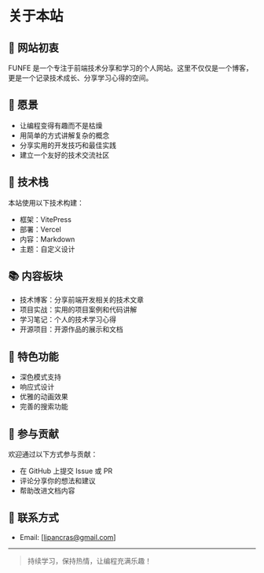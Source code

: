 # 关于本站

## 🎯 网站初衷

FUNFE 是一个专注于前端技术分享和学习的个人网站。这里不仅仅是一个博客，更是一个记录技术成长、分享学习心得的空间。

## 🌈 愿景

- 让编程变得有趣而不是枯燥
- 用简单的方式讲解复杂的概念
- 分享实用的开发技巧和最佳实践
- 建立一个友好的技术交流社区

## 🔨 技术栈

本站使用以下技术构建：

- 框架：VitePress
- 部署：Vercel
- 内容：Markdown
- 主题：自定义设计

## 📚 内容板块

- 技术博客：分享前端开发相关的技术文章
- 项目实战：实用的项目案例和代码讲解
- 学习笔记：个人的技术学习心得
- 开源项目：开源作品的展示和文档

## 🎨 特色功能

- 深色模式支持
- 响应式设计
- 优雅的动画效果
- 完善的搜索功能

## 🤝 参与贡献

欢迎通过以下方式参与贡献：

- 在 GitHub 上提交 Issue 或 PR
- 评论分享你的想法和建议
- 帮助改进文档内容

## 📮 联系方式

- Email: [lipancras@gmail.com]

---

> 持续学习，保持热情，让编程充满乐趣！ 
